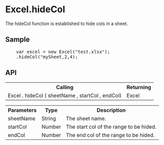 <H1>Excel.hideCol</H1>

The hideCol function is established to hide cols in a sheet.

<h2>Sample</h2>
<pre>
	var excel = new Excel("test.xlsx");
	.hideCol("mySheet,2,4);
</pre>

<h2>API</h2>

<table>
<tr><th>Calling</th><th>Returning</th></tr>
<tr><td>Excel . hideCol ( sheetName , startCol , endCol)</td><td>Excel</td></tr>
</table>


<table>
<tr><th>Parameters</th><th>Type</th><th>Description</th></tr>
<tr><td>sheetName</td><td>String</td><td>The sheet name.</td></tr>
<tr><td>startCol</td><td>Number</td><td>The start col of the range to be hided.</td></tr>
<tr><td>endCol</td><td>Number</td><td>The end col of the range to be hided.</td></tr>
</table>